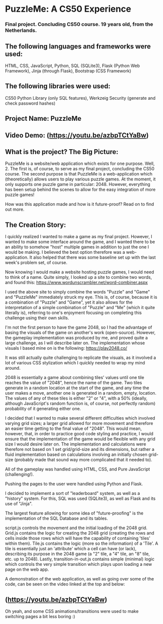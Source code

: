 # PuzzleMe: A CS50 Experience
### Final project. Concluding CS50 course. 19 years old, from the Netherlands.

## The following languages and frameworks were used:
HTML, CSS, JavaScript, Python, SQL (SQLite3), Flask (Python Web Framework), Jinja (through Flask), Bootstrap (CSS Framework)

## The following libraries were used:
CS50 Python Library (only SQL features), Werkzeig Security (generate and check password hashes)

## Project Name: PuzzleMe
## Video Demo: (https://youtu.be/azbpTCtYaBw)


## What is the project? The Big Picture:
PuzzleMe is a website/web application which exists for one purpose. Well, 2. The first is, of course, to serve as my final project, concluding the CS50 course.
The second purpose is that PuzzleMe is a web-application which (theoretically) allows users to play various puzzle games. At the moment, it only supports one
puzzle game in particular: 2048. However, everything has been setup behind the scenes to allow for the easy integration of more puzzle games!

How was this application made and how is it future-proof? Read on to find out more.


## The Creation Story:
I quickly realized I wanted to make a game as my final project. However, I wanted to make some interface around the game, and I wanted there to be an ability
to somehow "host" multiple games in addition to just the one I would be making. I believed the best option therefore was a web-application. It also helped that
there was some baseline set up with the last week's problem set, of course.

Now knowing I would make a website hosting puzzle games, I would need to think of a name. Quite simply, I looked up a site to combine two words, and found this:
https://www.wordunscrambler.net/word-combiner.aspx

I used the above site to simply combine the words "Puzzle" and "Game" and "PuzzleMe" immediately struck my eye. This is, of course, because it is a combination
of "Puzzle" and "Game", yet it also allows for the interpretation of a simple combination of "Puzzle" and "Me" (which it quite literally is), referring to one's
enjoyment focusing on completing this challenge using their own skills.

I'm not the first person to have the game 2048, so I had the advantage of basing the visuals of the game on another's work (open-source). However, the
gameplay implementation was produced by me, and proved quite a large challenge, as I will describe later on. The implementation whose visuals I based mine on is
the following:
https://play2048.co/

It was still actually quite challenging to replicate the visuals, as it involved a lot of various CSS stylization which I quickly needed to wrap my mind around.

2048 is essentially a game about combining tiles' values until one tile reaches the value of "2048", hence the name of the game. Two tiles generate in a random
location at the start of the game, and any time the user makes a move, another one is generated in a random, empty, location. The values of any of these tiles
is either "2" or "4", with a 50% (ideally, although JavaScript's random function is, of course, not perfectly random) probability of it generating either one.

I decided that I wanted to make several different difficulties which involved varying grid sizes; a larger grid allowed for more movement and therefore an easier
time getting to the final value of "2048". This would mean, however, that, in order to practice good code styling and practice, I would ensure that the
implementation of the game would be flexible with any grid size I would desire later on. The implementation and calculations were therefore not based on 1 set 
grid/grid-size and its dimensions, but rather a fluid implementation based on calculations involving an initially chosen grid-size (probably made that sound
way more complicated that it needed to).

All of the gameplay was handled using HTML, CSS, and Pure JavaScript (challenging!).

Pushing the pages to the user were handled using Python and Flask.

I decided to implement a sort of "leaderboard" system, as well as a "history" system. For this, SQL was used (SQLite3), as well as Flask and its use of "Jinja".

The largest feature allowing for some idea of "future-proofing" is the implementation of the SQL Database and its tables.

script.js controls the movement and the initial loading of the 2048 grid. Grid.js contains the logic for creating the 2048 grid (creating the rows and cells
inside those rows which will have the capability of containing 'tiles' within them). Tile.js contains the logic (more so the information) of a 'Tile'. A tile
is essentially just an 'attribute' which a cell can have (or lack), describing its purpose in the 2048 game (a "2" tile, a "4" tile, an "8" tile, etc. up to 2048).
Lastly, transition-in-out.js contains simple (minimal) logic which controls the very simple transition which plays upon loading a new page on the web app.

A demonstration of the web application, as well as going over some of the code, can be seen on the video linked at the top and below:
## (https://youtu.be/azbpTCtYaBw)

Oh yeah, and some CSS animations/transitions were used to make switching pages a bit less boring :)
